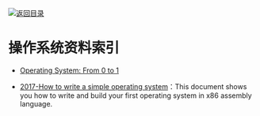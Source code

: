 [![返回目录](https://parg.co/UGo)](https://parg.co/b4z) 


 


 


 



# 操作系统资料索引



- [Operating System: From 0 to 1](https://github.com/tuhdo/os01)




- [2017-How to write a simple operating system](http://mikeos.sourceforge.net/write-your-own-os.html)：This document shows you how to write and build your first operating system in x86 assembly language.